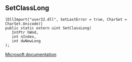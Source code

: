 ## SetClassLong

```
[DllImport("user32.dll", SetLastError = true, CharSet = CharSet.Unicode)]
public static extern uint SetClassLong(
   IntPtr hWnd,
   int nIndex,
   int dwNewLong
);
```

[Microsoft documentation](https://docs.microsoft.com/en-us/windows/win32/api/winuser/nf-winuser-setclasslongw)
